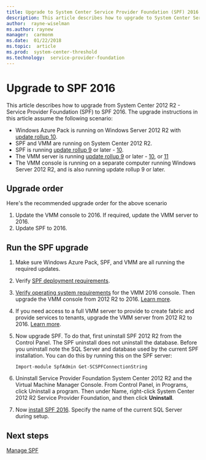 ```yaml
---
title: Upgrade to System Center Service Provider Foundation (SPF) 2016
description: This article describes how to upgrade to System Center Service Provider Foundation (SPF) 2016
author:  rayne-wiselman
ms.author: raynew
manager:  carmonm
ms.date:  01/22/2018
ms.topic:  article
ms.prod:  system-center-threshold
ms.technology:  service-provider-foundation
---
```


# Upgrade to SPF 2016


This article describes how to upgrade from System Center 2012 R2 - Service Provider Foundation (SPF)  to SPF 2016. 
The upgrade instructions in this article assume the following scenario:

- Windows Azure Pack is running on Windows Server 2012 R2 with [update rollup 10](https://support.microsoft.com/kb/3158609).
- SPF and VMM are running on System Center 2012 R2.
- SPF is running [update rollup 9](https://support.microsoft.com/en-us/kb/3133705) or later - [10](https://support.microsoft.com/kb/3147172).
- The VMM server is running [update rollup 9](https://support.microsoft.com/kb/3129784) or later - [10](https://support.microsoft.com/kb/3147167), or [11](https://support.microsoft.com/kb/3184831)
- The VMM console is running on a separate computer running Windows Server 2012 R2, and is also running update rollup 9 or later.

## Upgrade order

Here's the recommended upgrade order for the above scenario

1. Update the VMM console to 2016. If required, update the VMM server to 2016.
2. Update SPF to 2016.


## Run the SPF upgrade

1. Make sure Windows Azure Pack, SPF, and VMM are all running the required updates.
2. Verify [SPF deployment requirements](deploy-spf.md#before-you-begin).
3. [Verify operating system requirements](https://technet.microsoft.com/system-center-docs/system-requirements/client-operating-system-compatibility) for the VMM 2016 console. Then upgrade the VMM console from 2012 R2 to 2016. [Learn more](https://technet.microsoft.com/system-center-docs/vmm/deploy/deploy-install-console).
4. If you need access to a full VMM server to provide to create fabric and provide services to tenants, upgrade the VMM server from 2012 R2 to 2016. [Learn more](https://technet.microsoft.com/system-center-docs/vmm/deploy/deploy-upgrade).
5. Now upgrade SPF. To do that, first uninstall SPF 2012 R2 from the Control Panel.  The SPF uninstall does not uninstall the database. Before you uninstall note the SQL Server and database used by the current SPF installation. You can do this by running this on the SPF server:

    ``Import-module SpfAdmin
    Get-SCSPFConnectionString``

6. Uninstall Service Provider Foundation System Center 2012 R2 and the Virtual Machine Manager Console.
From Control Panel, in Programs, click Uninstall a program. Then under Name, right-click System Center 2012 R2 Service Provider Foundation, and then click **Uninstall**.
7. Now [install SPF 2016](~/spf/deploy-spf.md). Specify the name of the current SQL Server during setup.


## Next steps

[Manage SPF](manage-register-spf.md)
